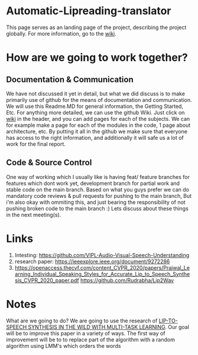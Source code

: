 # Automatic-Lipreading-translator
This page serves as an landing page of the project, describing the project globally. For more information, go to the [wiki](https://github.com/LuukEbenau/Automatic-Lipreading-translator/wiki). 
# How are we going to work together?
## Documentation & Communication
We have not discussed it yet in detail, but what we did discuss is to make primarily use of github for the means of documentation and communication. We will use this Readme.MD for general information, the Getting Started, Etc. For anything more detailed, we can use the github Wiki. Just click on [wiki](https://github.com/LuukEbenau/Automatic-Lipreading-translator/wiki) in the header, and you can add pages for each of the subjects. We can for example make a page for each of the modules in the code, 1 page about architecture, etc. By putting it all in the github we make sure that everyone has access to the right information, and additionally it will safe us a lot of work for the final report.
## Code & Source Control
One way of working which I usually like is having feat/ feature branches for features which dont work yet, development branch for partial work and stable code on the main branch. Based on what you guys prefer we can do mandatory code reviews & pull requests for pushing to the main branch, But i'm also okay with ommiting this, and just bearing the responsibility of not pushing broken code to the main branch :) Lets discuss about these things in the next meeting(s). 


# Links
1. Intesting: https://github.com/VIPL-Audio-Visual-Speech-Understanding
2. research paper: https://ieeexplore.ieee.org/document/9272286
3. https://openaccess.thecvf.com/content_CVPR_2020/papers/Prajwal_Learning_Individual_Speaking_Styles_for_Accurate_Lip_to_Speech_Synthesis_CVPR_2020_paper.pdf https://github.com/Rudrabha/Lip2Wav

# Notes
What are we going to do?
We are going to use the research of [LIP-TO-SPEECH SYNTHESIS IN THE WILD WITH MULTI-TASK LEARNING](https://arxiv.org/pdf/2302.08841.pdf). Our goal will be to improve this paper in a variety of ways.
The first way of improvement will be to to replace part of the algorithm with a random algorithm using LMM's which orders the words

